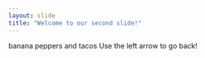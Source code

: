 ```yaml
---
layout: slide
title: "Welcome to our second slide!"
---
```

banana peppers and tacos
Use the left arrow to go back!
